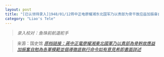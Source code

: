 ```yaml
---
layout: post
title: "[已认领待录入]1948/01/12蒋中正电廖耀湘东北国军乃以贵部为骨干故应益加振奋自勉为各军模范并倡导彻底执行命令如有意见希即书面详述"
category: "Liao's Tele"
---
```



> *录入校对：鱼珠前航道舵手*

> 来源：国史馆 [*原档链接：蔣中正電廖耀湘東北國軍乃以貴部為骨幹故應益加振奮自勉為各軍模範並倡導徹底執行命令如有意見希即書面詳述*](https://ahonline.drnh.gov.tw/index.php?act=Display/image/5894520AZnlC=V)